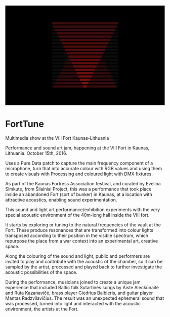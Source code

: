 ![Alt text](https://github.com/iorobertob/ForTune/blob/master/IO_Visuals/digitalTropical_1.png "Optional title")

# FortTune
Multimedia show at the VIII Fort Kaunas-Lithuania

Performance and sound art jam, happening at the VIII Fort in Kaunas, Lithuania. October 15th, 2016.

Uses a Pure Data patch to capture the main frequency component of a microphone, turn that into accurate colour with RGB values and using them to create visuals with Processing and coloured light with DMX fixtures. 

As part of the Kaunas Fortress Association festival, and curated by Evelina Simkute, from Šilainiai Project, this was a performance that took place inside an abandoned Fort (sort of bunker) in Kaunas, at a location with attractive acoustics, enabling sound experimentation.

This sound and light art performance/exhibition experiments with the very special acoustic environment of the 40m-long hall inside the VIII fort.

It starts by exploring or tuning to the natural frequencies of the vault at the Fort. These produce resonances that are transformed into colour lights transposed according to their position in the visible spectrum, which repurpose the place from a war context into an experimental art, creative space.

Along the colouring of the sound and light, public and performers are invited to play and contribute with the acoustic of the chamber, so it can be sampled by the artist, processed and played back to further investigate the acoustic possibilities of the space.

During the performance, musicians joined to create a unique jam experience that included Baltic folk Sutartinės songs by  Aiste Aleckūnaitė and Ruta Kazanavičė, brass player Giedrius Balbieris, and guitar player Mantas Radzvilavičius. The result was an unexpected ephemeral sound that was processed, turned into light and interacted with the acoustic environment, the artists at the Fort.
